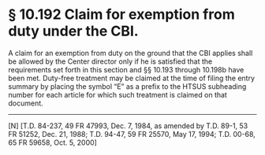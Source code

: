 # § 10.192   Claim for exemption from duty under the CBI.

A claim for an exemption from duty on the ground that the CBI applies shall be allowed by the Center director only if he is satisfied that the requirements set forth in this section and §§ 10.193 through 10.198b have been met. Duty-free treatment may be claimed at the time of filing the entry summary by placing the symbol “E” as a prefix to the HTSUS subheading number for each article for which such treatment is claimed on that document.



---

[N] [T.D. 84-237, 49 FR 47993, Dec. 7, 1984, as amended by T.D. 89-1, 53 FR 51252, Dec. 21, 1988; T.D. 94-47, 59 FR 25570, May 17, 1994; T.D. 00-68, 65 FR 59658, Oct. 5, 2000]




